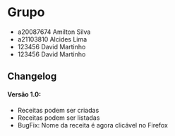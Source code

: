 # Grupo
- a20087674 Amilton Silva
- a21103810 Alcides Lima
- 123456 David Martinho
- 123456 David Martinho

## Changelog
#### Versão 1.0:
- Receitas podem ser criadas
- Receitas podem ser listadas
- BugFix: Nome da receita é agora clicável no Firefox
